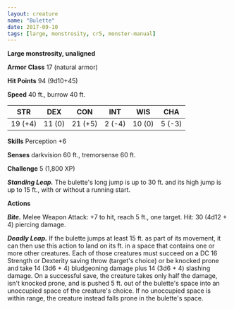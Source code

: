 ```yaml
---
layout: creature
name: "Bulette"
date: 2017-09-10
tags: [large, monstrosity, cr5, monster-manual]
---
```


**Large monstrosity, unaligned**

**Armor Class** 17 (natural armor)

**Hit Points** 94 (9d10+45)

**Speed** 40 ft., burrow 40 ft.

|   STR   |   DEX   |   CON   |   INT   |   WIS   |   CHA   |
|:-----:|:-----:|:-----:|:-----:|:-----:|:-----:|
| 19 (+4) | 11 (0) | 21 (+5) | 2 (-4) | 10 (0) | 5 (-3) |

**Skills** Perception +6

**Senses** darkvision 60 ft., tremorsense 60 ft.

**Challenge** 5 (1,800 XP)

***Standing Leap.*** The bulette's long jump is up to 30 ft. and its high jump is up to 15 ft., with or without a running start.

**Actions**

***Bite.*** Melee Weapon Attack: +7 to hit, reach 5 ft., one target. Hit: 30 (4d12 + 4) piercing damage.

***Deadly Leap.*** If the bulette jumps at least 15 ft. as part of its movement, it can then use this action to land on its ft. in a space that contains one or more other creatures. Each of those creatures must succeed on a DC 16 Strength or Dexterity saving throw (target's choice) or be knocked prone and take 14 (3d6 + 4) bludgeoning damage plus 14 (3d6 + 4) slashing damage. On a successful save, the creature takes only half the damage, isn't knocked prone, and is pushed 5 ft. out of the bulette's space into an unoccupied space of the creature's choice. If no unoccupied space is within range, the creature instead falls prone in the bulette's space.

